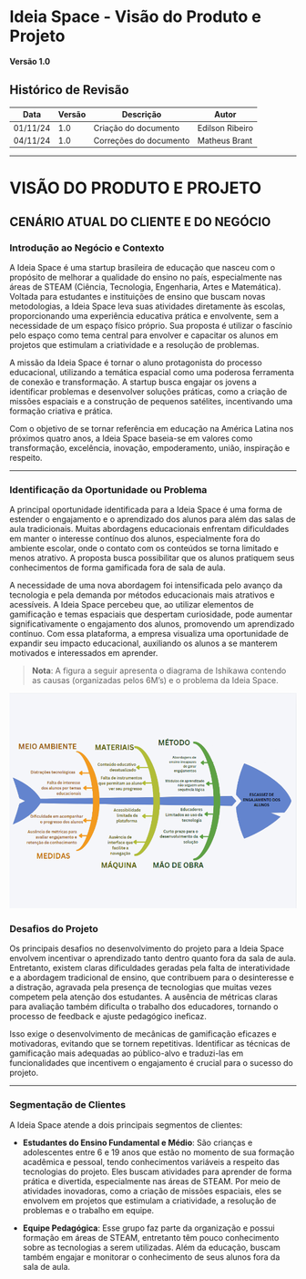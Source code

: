 # Ideia Space - Visão do Produto e Projeto

**Versão 1.0**

## Histórico de Revisão

| Data       | Versão | Descrição             | Autor          |
|------------|--------|-----------------------|----------------|
| 01/11/24   | 1.0    | Criação do documento  | Edilson Ribeiro |
| 04/11/24   | 1.0    | Correções do documento | Matheus Brant |

---

# VISÃO DO PRODUTO E PROJETO

## CENÁRIO ATUAL DO CLIENTE E DO NEGÓCIO

### Introdução ao Negócio e Contexto

A Ideia Space é uma startup brasileira de educação que nasceu com o propósito de melhorar a qualidade do ensino no país, especialmente nas áreas de STEAM (Ciência, Tecnologia, Engenharia, Artes e Matemática). Voltada para estudantes e instituições de ensino que buscam novas metodologias, a Ideia Space leva suas atividades diretamente às escolas, proporcionando uma experiência educativa prática e envolvente, sem a necessidade de um espaço físico próprio. Sua proposta é utilizar o fascínio pelo espaço como tema central para envolver e capacitar os alunos em projetos que estimulam a criatividade e a resolução de problemas.

A missão da Ideia Space é tornar o aluno protagonista do processo educacional, utilizando a temática espacial como uma poderosa ferramenta de conexão e transformação. A startup busca engajar os jovens a identificar problemas e desenvolver soluções práticas, como a criação de missões espaciais e a construção de pequenos satélites, incentivando uma formação criativa e prática.

Com o objetivo de se tornar referência em educação na América Latina nos próximos quatro anos, a Ideia Space baseia-se em valores como transformação, excelência, inovação, empoderamento, união, inspiração e respeito.

---

### Identificação da Oportunidade ou Problema

A principal oportunidade identificada para a Ideia Space é uma forma de estender o engajamento e o aprendizado dos alunos para além das salas de aula tradicionais. Muitas abordagens educacionais enfrentam dificuldades em manter o interesse contínuo dos alunos, especialmente fora do ambiente escolar, onde o contato com os conteúdos se torna limitado e menos atrativo. A proposta busca possibilitar que os alunos pratiquem seus conhecimentos de forma gamificada fora de sala de aula.

A necessidade de uma nova abordagem foi intensificada pelo avanço da tecnologia e pela demanda por métodos educacionais mais atrativos e acessíveis. A Ideia Space percebeu que, ao utilizar elementos de gamificação e temas espaciais que despertam curiosidade, pode aumentar significativamente o engajamento dos alunos, promovendo um aprendizado contínuo. Com essa plataforma, a empresa visualiza uma oportunidade de expandir seu impacto educacional, auxiliando os alunos a se manterem motivados e interessados em aprender.

> **Nota**: A figura a seguir apresenta o diagrama de Ishikawa contendo as causas (organizadas pelos 6M’s) e o problema da Ideia Space.

![Diagrama de Ishikawa](../assets/ishikawa.png)

### Desafios do Projeto

Os principais desafios no desenvolvimento do projeto para a Ideia Space envolvem incentivar o aprendizado tanto dentro quanto fora da sala de aula. Entretanto, existem claras dificuldades geradas pela falta de interatividade e a abordagem tradicional de ensino, que contribuem para o desinteresse e a distração, agravada pela presença de tecnologias que muitas vezes competem pela atenção dos estudantes. A ausência de métricas claras para avaliação também dificulta o trabalho dos educadores, tornando o processo de feedback e ajuste pedagógico ineficaz. 

Isso exige o desenvolvimento de mecânicas de gamificação eficazes e motivadoras, evitando que se tornem repetitivas. Identificar as técnicas de gamificação mais adequadas ao público-alvo e traduzi-las em funcionalidades que incentivem o engajamento é crucial para o sucesso do projeto.

---

### Segmentação de Clientes

A Ideia Space atende a dois principais segmentos de clientes:

- **Estudantes do Ensino Fundamental e Médio**: São crianças e adolescentes entre 6 e 19 anos que estão no momento de sua formação acadêmica e pessoal, tendo conhecimentos variáveis a respeito das tecnologias do projeto. Eles buscam atividades para aprender de forma prática e divertida, especialmente nas áreas de STEAM. Por meio de atividades inovadoras, como a criação de missões espaciais, eles se envolvem em projetos que estimulam a criatividade, a resolução de problemas e o trabalho em equipe.

- **Equipe Pedagógica**: Esse grupo faz parte da organização e possui formação em áreas de STEAM, entretanto têm pouco conhecimento sobre as tecnologias a serem utilizadas. Além da educação, buscam também engajar e monitorar o conhecimento de seus alunos fora da sala de aula.
